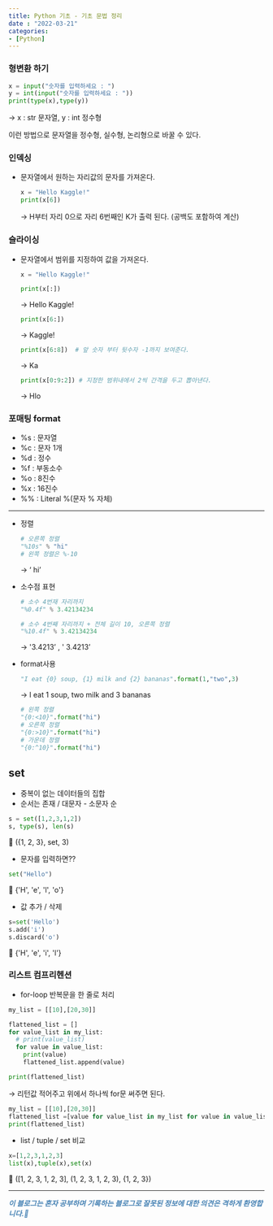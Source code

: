 ```yaml
---
title: Python 기초 - 기초 문법 정리
date : "2022-03-21"
categories:
- [Python]
---
```

### 형변환 하기

```python
x = input("숫자를 입력하세요 : ")
y = int(input("숫자를 입력하세요 : "))
print(type(x),type(y))
```

→ x : str 문자열, y : int 정수형

이런 방법으로 문자열을 정수형, 실수형, 논리형으로 바꿀 수 있다.

### 인덱싱

- 문자열에서 원하는 자리값의 문자를 가져온다.
    
    ```python
    x = "Hello Kaggle!"
    print(x[6])
    ```
    
    → H부터 자리 0으로 자리 6번째인 K가 출력 된다. (공백도 포함하여 계산)
    

### 슬라이싱

- 문자열에서 범위를 지정하여 값을 가져온다.
    
    ```python
    x = "Hello Kaggle!"
    ```
    
    ```python
    print(x[:])
    ```
    
    → Hello Kaggle!
    
    ```python
    print(x[6:])
    ```
    
    → Kaggle!
    
    ```python
    print(x[6:8])  # 앞 숫자 부터 뒷수자 -1까지 보여준다.
    ```
    
    → Ka
    
    ```python
    print(x[0:9:2]) # 지정한 범위내에서 2씩 간격을 두고 뽑아낸다.
    ```
    
    → Hlo
    

### 포매팅 format

- %s : 문자열
- %c : 문자 1개
- %d : 정수
- %f : 부동소수
- %o : 8진수
- %x : 16진수
- %% : Literal %(문자 % 자체)

---

- 정렬
    
    ```python
    # 오른쪽 정렬
    "%10s" % "hi"
    # 왼쪽 정렬은 %-10 
    ```
    
    → ‘          hi’
    
- 소수점 표현
    
    ```python
    # 소수 4번재 자리까지
    "%0.4f" % 3.42134234
    
    # 소수 4번째 자리까지 + 전체 길이 10, 오른쪽 정렬
    "%10.4f" % 3.42134234
    ```
    
    → '3.4213’   ,    ' 3.4213’
    
- format사용
    
    ```python
    "I eat {0} soup, {1} milk and {2} bananas".format(1,"two",3)
    ```
    
    → I eat 1 soup, two milk and 3 bananas
    
    ```python
    # 왼쪽 정렬
    "{0:<10}".format("hi")
    # 오른쪽 정렬
    "{0:>10}".format("hi")
    # 가운데 정렬
    "{0:^10}".format("hi")
    ```
    

## set

- 중복이 없는 데이터들의 집합
- 순서는 존재 / 대문자 - 소문자 순

```python
s = set([1,2,3,1,2])
s, type(s), len(s)
```

<aside>
🍒 ({1, 2, 3}, set, 3)

</aside>

- 문자를 입력하면??

```python
set("Hello")
```

<aside>
🍒 {'H', 'e', 'l', 'o'}

</aside>

- 값 추가 / 삭제

```python
s=set('Hello')
s.add('i')
s.discard('o')
```

<aside>
🍒 {'H', 'e', 'i', 'l'}

</aside>


### 리스트 컴프리헨션

- for-loop 반복문을 한 줄로 처리

```python
my_list = [[10],[20,30]]

flattened_list = []
for value_list in my_list:
  # print(value_list)
  for value in value_list:
    print(value)
    flattened_list.append(value)

print(flattened_list)
```

→ 리턴값 적어주고 위에서 하나씩 for문 써주면 된다.

```python
my_list = [[10],[20,30]]
flattened_list =[value for value_list in my_list for value in value_list]
print(flattened_list)
```




- list / tuple / set 비교

```python
x=[1,2,3,1,2,3]
list(x),tuple(x),set(x)
```

<aside>
🍒 ([1, 2, 3, 1, 2, 3], (1, 2, 3, 1, 2, 3), {1, 2, 3})

</aside>

---
**_<span style="color:#4682B4;"> 이 블로그는 혼자 공부하며 기록하는 블로그로 잘못된 정보에 대한 의견은 격하게 환영합니다.🤩 </span>_**